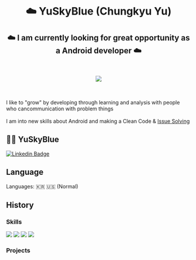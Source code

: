 <h1 align="center"><b>☁️ YuSkyBlue (Chungkyu Yu)</b></h1>
<h2 align="center">  ☁️ I am currently looking for great opportunity as a Android developer  ☁️  </h2> 
<br>
<p align="center">
<a href="https://hits.seeyoufarm.com"><img src="https://hits.seeyoufarm.com/api/count/incr/badge.svg?url=https%3A%2F%2Fgithub.com%2Fwhathe-downtown&count_bg=%231A3A87&title_bg=%23007FDC&icon=airplayvideo.svg&icon_color=%23E7E7E7&title=Today&edge_flat=false"/></a></br>
  
<br><br>
I like to "grow" by developing through learning and analysis with people who cancommunication with problem things
<br><br>
I am into new skills about Android  and making a Clean Code & <a href="https://github.com/skydoves/DisneyCompose/issues/26">Issue Solving</a>
</p>

##  👨‍💻 YuSkyBlue

[![Linkedin Badge](https://img.shields.io/badge/-LinkedIn-blue?style=flat-square&logo=Linkedin&logoColor=white&link=https://www.linkedin.com/in/hyunwoo-lee-0412/)]([https://www.linkedin.com/in/hyunwoo-lee-0412/](https://www.linkedin.com/in/chungkyu-y-11b729230/)) 

## Language

 Languages: 🇰🇷 🇺🇸 (Normal) 


## History

### Skills
<p>
<img src="https://img.shields.io/badge/Kotlin-7382B5?&logo=Kotlin&logoColor=white"/>
<img src="https://img.shields.io/badge/Java-7382B5?&logo=Java&logoColor=white"/>
<img src="https://img.shields.io/badge/Android-3DDC84?style=flat-square&logo=Android&logoColor=white"/>
<img src="https://img.shields.io/badge/Compose-3776AB?style=flat-square&logo=JetpackCompose&logoColor=White"/>
  <br> 
</p>


### Projects


